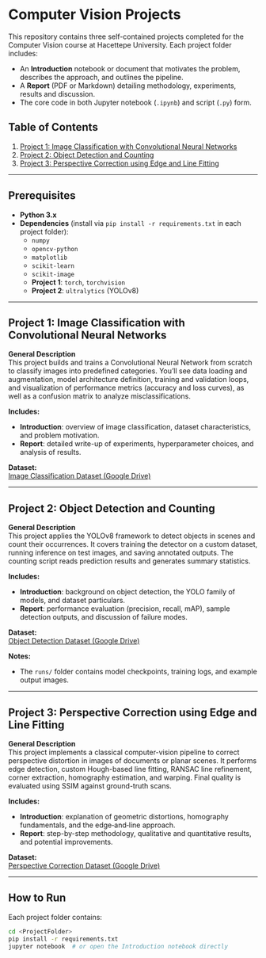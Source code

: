 # Computer Vision  Projects

This repository contains three self-contained projects completed for the Computer Vision course at Hacettepe University. Each project folder includes:

- An **Introduction** notebook or document that motivates the problem, describes the approach, and outlines the pipeline.  
- A **Report** (PDF or Markdown) detailing methodology, experiments, results and discussion.  
- The core code in both Jupyter notebook (`.ipynb`) and script (`.py`) form.  

## Table of Contents

1. [Project 1: Image Classification with Convolutional Neural Networks](#project-1-image-classification-with-convolutional-neural-networks)  
2. [Project 2: Object Detection and Counting](#project-2-object-detection-and-counting)  
3. [Project 3: Perspective Correction using Edge and Line Fitting](#project-3-perspective-correction-using-edge-and-line-fitting)  

---

## Prerequisites

- **Python 3.x**  
- **Dependencies** (install via `pip install -r requirements.txt` in each project folder):  
  - `numpy`  
  - `opencv-python`  
  - `matplotlib`  
  - `scikit-learn`  
  - `scikit-image`  
  - **Project 1**: `torch`, `torchvision`  
  - **Project 2**: `ultralytics` (YOLOv8)  

---

## Project 1: Image Classification with Convolutional Neural Networks

**General Description**  
This project builds and trains a Convolutional Neural Network from scratch to classify images into predefined categories. You’ll see data loading and augmentation, model architecture definition, training and validation loops, and visualization of performance metrics (accuracy and loss curves), as well as a confusion matrix to analyze misclassifications.

**Includes:**  
- **Introduction**: overview of image classification, dataset characteristics, and problem motivation.  
- **Report**: detailed write-up of experiments, hyperparameter choices, and analysis of results.  

**Dataset:**  
[Image Classification Dataset (Google Drive)](https://drive.google.com/file/d/1a0uuiylWnyGAr0JZVfhw2EPZ6XzcPtyb/view?usp=sharing)

---

## Project 2: Object Detection and Counting

**General Description**  
This project applies the YOLOv8 framework to detect objects in scenes and count their occurrences. It covers training the detector on a custom dataset, running inference on test images, and saving annotated outputs. The counting script reads prediction results and generates summary statistics.

**Includes:**  
- **Introduction**: background on object detection, the YOLO family of models, and dataset particulars.  
- **Report**: performance evaluation (precision, recall, mAP), sample detection outputs, and discussion of failure modes.  

**Dataset:**  
[Object Detection Dataset (Google Drive)](https://drive.google.com/file/d/1RwB_X8SxQnqoVT7IiTQD9GsX9-FRd8Ib/view?usp=sharing)

**Notes:**  
- The `runs/` folder contains model checkpoints, training logs, and example output images.

---

## Project 3: Perspective Correction using Edge and Line Fitting

**General Description**  
This project implements a classical computer-vision pipeline to correct perspective distortion in images of documents or planar scenes. It performs edge detection, custom Hough-based line fitting, RANSAC line refinement, corner extraction, homography estimation, and warping. Final quality is evaluated using SSIM against ground-truth scans.

**Includes:**  
- **Introduction**: explanation of geometric distortions, homography fundamentals, and the edge‐and‐line approach.  
- **Report**: step-by-step methodology, qualitative and quantitative results, and potential improvements.  

**Dataset:**  
[Perspective Correction Dataset (Google Drive)](https://drive.google.com/file/d/1aPfzmYxLazyj15_zgCD96ImYdN9IZCPw/view?usp=sharing)

---

## How to Run

Each project folder contains:

```bash
cd <ProjectFolder>
pip install -r requirements.txt
jupyter notebook  # or open the Introduction notebook directly
